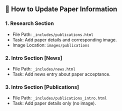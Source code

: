 ## 📌 How to Update Paper Information

### 1. Research Section
- File Path: `_includes/publications.html`
- Task: Add paper details and corresponding image.
- Image Location: `images/publications`

### 2. Intro Section [News]
- File Path: `_includes/news.html`
- Task: Add news entry about paper acceptance.

### 3. Intro Section [Publications]
- File Path: `_includes/publications_intro.html`
- Task: Add paper details only (no image).
